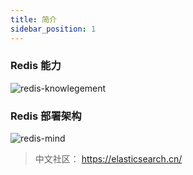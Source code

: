 ```yaml
---
title: 简介
sidebar_position: 1
---
```





### Redis 能力

![redis-knowlegement](/images/redis-knowlegement.png)





### Redis 部署架构

![redis-mind](/images/redis-mind.png)














> 中文社区： https://elasticsearch.cn/

